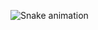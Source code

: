   ![Snake animation](https://github.com/liliantavarez/liliantavarez/github-contribution-grid-snake.svg)
